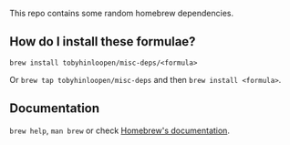 This repo contains some random homebrew dependencies.

## How do I install these formulae?
`brew install tobyhinloopen/misc-deps/<formula>`

Or `brew tap tobyhinloopen/misc-deps` and then `brew install <formula>`.

## Documentation
`brew help`, `man brew` or check [Homebrew's documentation](https://docs.brew.sh).
